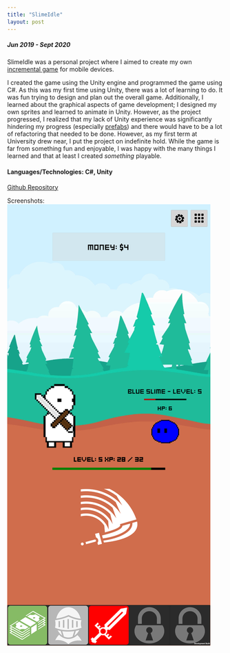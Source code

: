 ```yaml
---
title: "SlimeIdle"
layout: post
---
```

##### Jun 2019 - Sept 2020

SlimeIdle was a personal project where I aimed to create my own [incremental game](https://en.wikipedia.org/wiki/Incremental_game) for mobile devices.

I created the game using the Unity engine and programmed the game using C#. As this was my first time using Unity, there was a lot of learning to do. It was fun trying to design and plan out the overall game. Additionally, I learned about the graphical aspects of game development; I designed my own sprites and learned to animate in Unity. However, as the project progressed, I realized that my lack of Unity experience was significantly hindering my progress (especially [prefabs](https://docs.unity3d.com/Manual/Prefabs.html)) and there would have to be a lot of refactoring that needed to be done. However, as my first term at University drew near, I put the project on indefinite hold. While the game is far from something fun and enjoyable, I was happy with the many things I learned and that at least I created _something_ playable.

#### Languages/Technologies: C#, Unity

[Github Repository](https://github.com/frankwang28/SlimeIdle)

Screenshots:
![screenshot](/assets/slimeidle.png)
